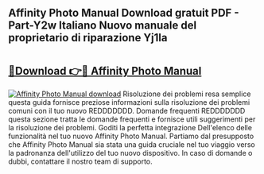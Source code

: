## Affinity Photo Manual Download gratuit PDF - Part-Y2w Italiano Nuovo manuale del proprietario di riparazione Yj1la

# <h2><a href="http://dfbph2.blite.top/?on=Affinity+Photo+Manual">🔗Download 👉🔴 Affinity Photo Manual</a></h2>

[![Affinity Photo Manual download](https://i.imgur.com/lujVjoI.png)](http://dfbph2.blite.top/?on=Affinity+Photo+Manual)
Risoluzione dei problemi resa semplice questa guida fornisce preziose informazioni sulla risoluzione dei problemi comuni con il tuo nuovo REDDDDDDD. Domande frequenti REDDDDDDD questa sezione tratta le domande frequenti e fornisce utili suggerimenti per la risoluzione dei problemi. Goditi la perfetta integrazione Dell'elenco delle funzionalità nel tuo nuovo Affinity Photo Manual. Partiamo dal presupposto che Affinity Photo Manual sia stata una guida cruciale nel tuo viaggio verso la padronanza dell'utilizzo del tuo nuovo dispositivo. In caso di domande o dubbi, contattare il nostro team di supporto.
